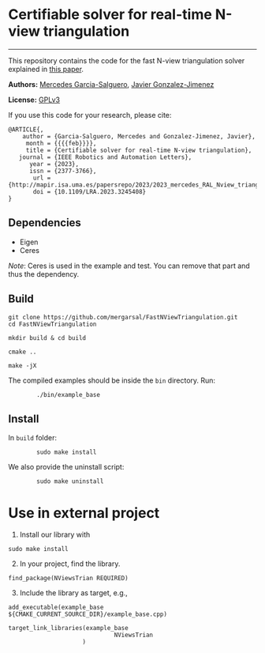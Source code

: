 # Certifiable solver for real-time N-view triangulation

---
This repository contains the code 
for the fast N-view triangulation 
solver explained in [this paper](https://ieeexplore.ieee.org/document/10044919). 


**Authors:** 
[Mercedes Garcia-Salguero](https://mapir.isa.uma.es/mapirwebsite/?p=1718), 
[Javier Gonzalez-Jimenez](https://mapir.isa.uma.es/mapirwebsite/?p=1536)


**License:** [GPLv3](https://github.com/mergarsal/FastNViewTriangulation/blob/main/LICENSE)


If you use this code for your research, please cite:

```
@ARTICLE{,
    author = {Garcia-Salguero, Mercedes and Gonzalez-Jimenez, Javier},
     month = {{{{feb}}}},
     title = {Certifiable solver for real-time N-view triangulation},
   journal = {IEEE Robotics and Automation Letters},
      year = {2023},
      issn = {2377-3766},
       url = {http://mapir.isa.uma.es/papersrepo/2023/2023_mercedes_RAL_Nview_triangulation_paper.pdf},
       doi = {10.1109/LRA.2023.3245408}
}
```

## Dependencies

- Eigen 
- Ceres 

*Note*: Ceres is used in the example 
and test. You can remove that part 
and thus the dependency.



## Build

```
git clone https://github.com/mergarsal/FastNViewTriangulation.git
cd FastNViewTriangulation

mkdir build & cd build 

cmake .. 

make -jX

```

The compiled examples should be inside the `bin` directory. Run: 

```
        ./bin/example_base
```
 


## Install 
In `build` folder: 

```
        sudo make install
```

We also provide the uninstall script: 

```
        sudo make uninstall
```





# Use in external project 
1. Install our library with 

```
sudo make install 
```

2. In your project, find the library. 


```
find_package(NViewsTrian REQUIRED)
```

3. Include the library as target, e.g., 

```
add_executable(example_base ${CMAKE_CURRENT_SOURCE_DIR}/example_base.cpp)

target_link_libraries(example_base 
                              NViewsTrian      
                     )
```              


